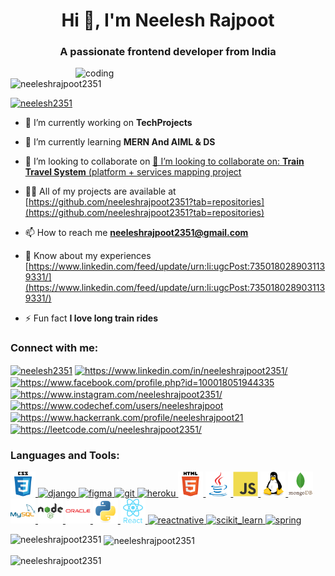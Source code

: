 <h1 align="center">Hi 👋, I'm Neelesh Rajpoot</h1>
<h3 align="center">A passionate frontend developer from India</h3>
 
<img align="right" alt="coding" width="400" src="https://camo.githubusercontent.com/48d30aafc86131bcb77c8085cea9ea944c74ae4f6026127eb5be2d7bae8f285b/68747470733a2f2f6d69726f2e6d656469756d2e636f6d2f76322f726573697a653a6669743a3637392f312a7a566e574a7479474f585f6b5549446d3663634366512e676966">
<p align="left"> <img src="https://komarev.com/ghpvc/?username=neeleshrajpoot2351&label=Profile%20views&color=0e75b6&style=flat" alt="neeleshrajpoot2351" /> </p>

<p align="left"> <a href="https://twitter.com/neelesh2351" target="blank"><img src="https://img.shields.io/twitter/follow/neelesh2351?logo=twitter&style=for-the-badge" alt="neelesh2351" /></a> </p>

- 🔭 I’m currently working on **TechProjects**

- 🌱 I’m currently learning **MERN And AIML & DS**

- 👯 I’m looking to collaborate on [🤝 I’m looking to collaborate on: **Train Travel System** (platform + services mapping project](https://github.com/neeleshrajpoot2351/Train-Travel-by-NTech)

- 👨‍💻 All of my projects are available at [https://github.com/neeleshrajpoot2351?tab=repositories](https://github.com/neeleshrajpoot2351?tab=repositories)

- 📫 How to reach me **neeleshrajpoot2351@gmail.com**

- 📄 Know about my experiences [https://www.linkedin.com/feed/update/urn:li:ugcPost:7350180289031139331/](https://www.linkedin.com/feed/update/urn:li:ugcPost:7350180289031139331/)

- ⚡ Fun fact **I love long train rides**

<h3 align="left">Connect with me:</h3>
<p align="left">
<a href="https://twitter.com/neelesh2351" target="blank"><img align="center" src="https://raw.githubusercontent.com/rahuldkjain/github-profile-readme-generator/master/src/images/icons/Social/twitter.svg" alt="neelesh2351" height="30" width="40" /></a>
<a href="https://linkedin.com/in/https://www.linkedin.com/in/neeleshrajpoot2351/" target="blank"><img align="center" src="https://raw.githubusercontent.com/rahuldkjain/github-profile-readme-generator/master/src/images/icons/Social/linked-in-alt.svg" alt="https://www.linkedin.com/in/neeleshrajpoot2351/" height="30" width="40" /></a>
<a href="https://fb.com/https://www.facebook.com/profile.php?id=100018051944335" target="blank"><img align="center" src="https://raw.githubusercontent.com/rahuldkjain/github-profile-readme-generator/master/src/images/icons/Social/facebook.svg" alt="https://www.facebook.com/profile.php?id=100018051944335" height="30" width="40" /></a>
<a href="https://instagram.com/https://www.instagram.com/neeleshrajpoot2351/" target="blank"><img align="center" src="https://raw.githubusercontent.com/rahuldkjain/github-profile-readme-generator/master/src/images/icons/Social/instagram.svg" alt="https://www.instagram.com/neeleshrajpoot2351/" height="30" width="40" /></a>
<a href="https://www.codechef.com/users/https://www.codechef.com/users/neeleshrajpoot" target="blank"><img align="center" src="https://cdn.jsdelivr.net/npm/simple-icons@3.1.0/icons/codechef.svg" alt="https://www.codechef.com/users/neeleshrajpoot" height="30" width="40" /></a>
<a href="https://www.hackerrank.com/https://www.hackerrank.com/profile/neeleshrajpoot21" target="blank"><img align="center" src="https://raw.githubusercontent.com/rahuldkjain/github-profile-readme-generator/master/src/images/icons/Social/hackerrank.svg" alt="https://www.hackerrank.com/profile/neeleshrajpoot21" height="30" width="40" /></a>
<a href="https://www.leetcode.com/https://leetcode.com/u/neeleshrajpoot2351/" target="blank"><img align="center" src="https://raw.githubusercontent.com/rahuldkjain/github-profile-readme-generator/master/src/images/icons/Social/leet-code.svg" alt="https://leetcode.com/u/neeleshrajpoot2351/" height="30" width="40" /></a>
</p>

<h3 align="left">Languages and Tools:</h3>
<p align="left"> <a href="https://www.w3schools.com/css/" target="_blank" rel="noreferrer"> <img src="https://raw.githubusercontent.com/devicons/devicon/master/icons/css3/css3-original-wordmark.svg" alt="css3" width="40" height="40"/> </a> <a href="https://www.djangoproject.com/" target="_blank" rel="noreferrer"> <img src="https://cdn.worldvectorlogo.com/logos/django.svg" alt="django" width="40" height="40"/> </a> <a href="https://www.figma.com/" target="_blank" rel="noreferrer"> <img src="https://www.vectorlogo.zone/logos/figma/figma-icon.svg" alt="figma" width="40" height="40"/> </a> <a href="https://git-scm.com/" target="_blank" rel="noreferrer"> <img src="https://www.vectorlogo.zone/logos/git-scm/git-scm-icon.svg" alt="git" width="40" height="40"/> </a> <a href="https://heroku.com" target="_blank" rel="noreferrer"> <img src="https://www.vectorlogo.zone/logos/heroku/heroku-icon.svg" alt="heroku" width="40" height="40"/> </a> <a href="https://www.w3.org/html/" target="_blank" rel="noreferrer"> <img src="https://raw.githubusercontent.com/devicons/devicon/master/icons/html5/html5-original-wordmark.svg" alt="html5" width="40" height="40"/> </a> <a href="https://www.java.com" target="_blank" rel="noreferrer"> <img src="https://raw.githubusercontent.com/devicons/devicon/master/icons/java/java-original.svg" alt="java" width="40" height="40"/> </a> <a href="https://developer.mozilla.org/en-US/docs/Web/JavaScript" target="_blank" rel="noreferrer"> <img src="https://raw.githubusercontent.com/devicons/devicon/master/icons/javascript/javascript-original.svg" alt="javascript" width="40" height="40"/> </a> <a href="https://www.linux.org/" target="_blank" rel="noreferrer"> <img src="https://raw.githubusercontent.com/devicons/devicon/master/icons/linux/linux-original.svg" alt="linux" width="40" height="40"/> </a> <a href="https://www.mongodb.com/" target="_blank" rel="noreferrer"> <img src="https://raw.githubusercontent.com/devicons/devicon/master/icons/mongodb/mongodb-original-wordmark.svg" alt="mongodb" width="40" height="40"/> </a> <a href="https://www.mysql.com/" target="_blank" rel="noreferrer"> <img src="https://raw.githubusercontent.com/devicons/devicon/master/icons/mysql/mysql-original-wordmark.svg" alt="mysql" width="40" height="40"/> </a> <a href="https://nodejs.org" target="_blank" rel="noreferrer"> <img src="https://raw.githubusercontent.com/devicons/devicon/master/icons/nodejs/nodejs-original-wordmark.svg" alt="nodejs" width="40" height="40"/> </a> <a href="https://www.oracle.com/" target="_blank" rel="noreferrer"> <img src="https://raw.githubusercontent.com/devicons/devicon/master/icons/oracle/oracle-original.svg" alt="oracle" width="40" height="40"/> </a> <a href="https://www.python.org" target="_blank" rel="noreferrer"> <img src="https://raw.githubusercontent.com/devicons/devicon/master/icons/python/python-original.svg" alt="python" width="40" height="40"/> </a> <a href="https://reactjs.org/" target="_blank" rel="noreferrer"> <img src="https://raw.githubusercontent.com/devicons/devicon/master/icons/react/react-original-wordmark.svg" alt="react" width="40" height="40"/> </a> <a href="https://reactnative.dev/" target="_blank" rel="noreferrer"> <img src="https://reactnative.dev/img/header_logo.svg" alt="reactnative" width="40" height="40"/> </a> <a href="https://scikit-learn.org/" target="_blank" rel="noreferrer"> <img src="https://upload.wikimedia.org/wikipedia/commons/0/05/Scikit_learn_logo_small.svg" alt="scikit_learn" width="40" height="40"/> </a> <a href="https://spring.io/" target="_blank" rel="noreferrer"> <img src="https://www.vectorlogo.zone/logos/springio/springio-icon.svg" alt="spring" width="40" height="40"/> </a> </p>

<p><img align="left" src="https://github-readme-stats.vercel.app/api/top-langs?username=neeleshrajpoot2351&show_icons=true&locale=en&layout=compact" alt="neeleshrajpoot2351" /></p>

<p>&nbsp;<img align="center" src="https://github-readme-stats.vercel.app/api?username=neeleshrajpoot2351&show_icons=true&locale=en" alt="neeleshrajpoot2351" /></p>

<p><img align="center" src="https://github-readme-streak-stats.herokuapp.com/?user=neeleshrajpoot2351&" alt="neeleshrajpoot2351" /></p>


<!--
**neeleshrajpoot2351/neeleshrajpoot2351** is a ✨ _special_ ✨ repository because its `README.md` (this file) appears on your GitHub profile.

Here are some ideas to get you started:

- 🔭 I’m currently working on ...
- 🌱 I’m currently learning ...
- 👯 I’m looking to collaborate on ...
- 🤔 I’m looking for help with ...
- 💬 Ask me about ...
- 📫 How to reach me: ...
- 😄 Pronouns: ...
- ⚡ Fun fact: ...
-->

